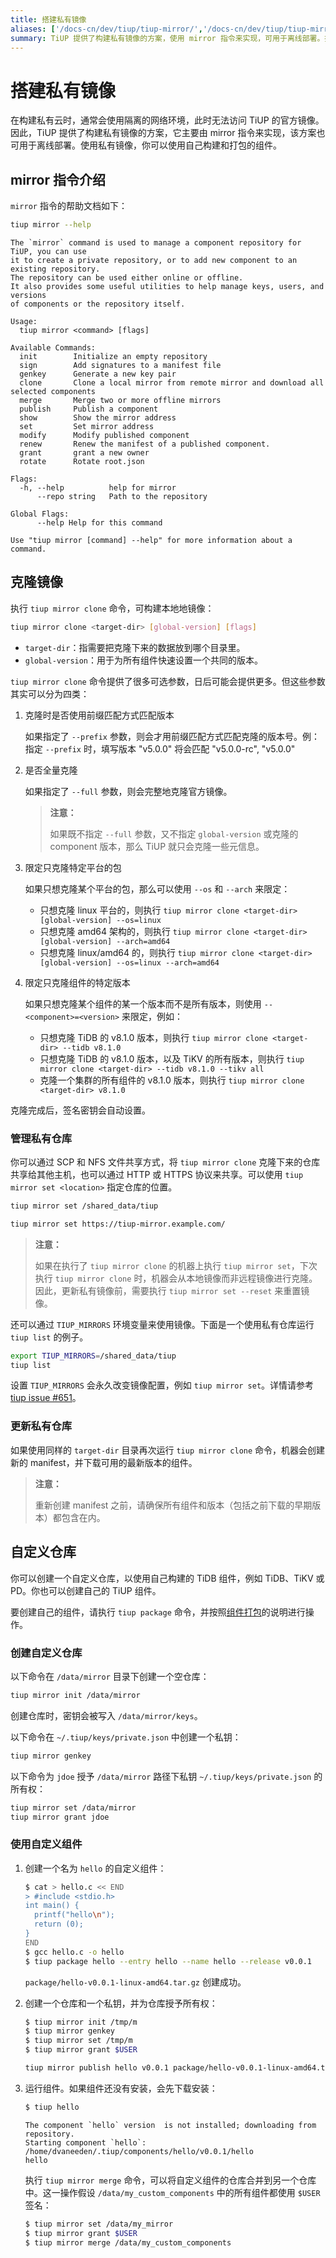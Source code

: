 ```yaml
---
title: 搭建私有镜像
aliases: ['/docs-cn/dev/tiup/tiup-mirror/','/docs-cn/dev/tiup/tiup-mirrors/','/docs-cn/dev/reference/tools/tiup/mirror/','/docs-cn/dev/reference/tools/tiup/mirrors/']
summary: TiUP 提供了构建私有镜像的方案，使用 mirror 指令来实现，可用于离线部署。执行 `tiup mirror clone` 命令，可构建本地地镜像。克隆完成后，可以通过 SCP、NFS、HTTP 或 HTTPS 共享仓库。使用 `TIUP_MIRRORS` 环境变量来使用镜像。重新运行 `tiup mirror clone` 命令会创建新的 manifest，并下载可用的最新版本的组件。可以创建自定义仓库，并使用自己构建的 TiDB 组件。
---
```


# 搭建私有镜像

在构建私有云时，通常会使用隔离的网络环境，此时无法访问 TiUP 的官方镜像。因此，TiUP 提供了构建私有镜像的方案，它主要由 mirror 指令来实现，该方案也可用于离线部署。使用私有镜像，你可以使用自己构建和打包的组件。

## mirror 指令介绍

`mirror` 指令的帮助文档如下：

```bash
tiup mirror --help
```

```
The `mirror` command is used to manage a component repository for TiUP, you can use
it to create a private repository, or to add new component to an existing repository.
The repository can be used either online or offline.
It also provides some useful utilities to help manage keys, users, and versions
of components or the repository itself.

Usage:
  tiup mirror <command> [flags]

Available Commands:
  init        Initialize an empty repository
  sign        Add signatures to a manifest file
  genkey      Generate a new key pair
  clone       Clone a local mirror from remote mirror and download all selected components
  merge       Merge two or more offline mirrors
  publish     Publish a component
  show        Show the mirror address
  set         Set mirror address
  modify      Modify published component
  renew       Renew the manifest of a published component.
  grant       grant a new owner
  rotate      Rotate root.json

Flags:
  -h, --help          help for mirror
      --repo string   Path to the repository

Global Flags:
      --help Help for this command

Use "tiup mirror [command] --help" for more information about a command.
```

## 克隆镜像

执行 `tiup mirror clone` 命令，可构建本地地镜像：

```bash
tiup mirror clone <target-dir> [global-version] [flags]
```

- `target-dir`：指需要把克隆下来的数据放到哪个目录里。
- `global-version`：用于为所有组件快速设置一个共同的版本。

`tiup mirror clone` 命令提供了很多可选参数，日后可能会提供更多。但这些参数其实可以分为四类：

1. 克隆时是否使用前缀匹配方式匹配版本

    如果指定了 `--prefix` 参数，则会才用前缀匹配方式匹配克隆的版本号。例：指定 `--prefix` 时，填写版本 "v5.0.0" 将会匹配 "v5.0.0-rc", "v5.0.0"

2. 是否全量克隆

    如果指定了 `--full` 参数，则会完整地克隆官方镜像。

    > **注意：**
    >
    > 如果既不指定 `--full` 参数，又不指定 `global-version` 或克隆的 component 版本，那么 TiUP 就只会克隆一些元信息。

3. 限定只克隆特定平台的包

    如果只想克隆某个平台的包，那么可以使用 `--os` 和 `--arch` 来限定：

    - 只想克隆 linux 平台的，则执行 `tiup mirror clone <target-dir> [global-version] --os=linux`
    - 只想克隆 amd64 架构的，则执行 `tiup mirror clone <target-dir> [global-version] --arch=amd64`
    - 只想克隆 linux/amd64 的，则执行 `tiup mirror clone <target-dir> [global-version] --os=linux --arch=amd64`

4. 限定只克隆组件的特定版本

    如果只想克隆某个组件的某一个版本而不是所有版本，则使用 `--<component>=<version>` 来限定，例如：

    - 只想克隆 TiDB 的 v8.1.0 版本，则执行 `tiup mirror clone <target-dir> --tidb v8.1.0`
    - 只想克隆 TiDB 的 v8.1.0 版本，以及 TiKV 的所有版本，则执行 `tiup mirror clone <target-dir> --tidb v8.1.0 --tikv all`
    - 克隆一个集群的所有组件的 v8.1.0 版本，则执行 `tiup mirror clone <target-dir> v8.1.0`

克隆完成后，签名密钥会自动设置。

### 管理私有仓库

你可以通过 SCP 和 NFS 文件共享方式，将 `tiup mirror clone` 克隆下来的仓库共享给其他主机，也可以通过 HTTP 或 HTTPS 协议来共享。可以使用 `tiup mirror set <location>` 指定仓库的位置。

```bash
tiup mirror set /shared_data/tiup
```

```bash
tiup mirror set https://tiup-mirror.example.com/
```

> **注意：**
>
> 如果在执行了 `tiup mirror clone` 的机器上执行 `tiup mirror set`，下次执行 `tiup mirror clone` 时，机器会从本地镜像而非远程镜像进行克隆。因此，更新私有镜像前，需要执行 `tiup mirror set --reset` 来重置镜像。

还可以通过 `TIUP_MIRRORS` 环境变量来使用镜像。下面是一个使用私有仓库运行 `tiup list` 的例子。

```bash
export TIUP_MIRRORS=/shared_data/tiup
tiup list
```

设置 `TIUP_MIRRORS` 会永久改变镜像配置，例如 `tiup mirror set`。详情请参考 [tiup issue #651](https://github.com/pingcap/tiup/issues/651)。

### 更新私有仓库

如果使用同样的 `target-dir` 目录再次运行 `tiup mirror clone` 命令，机器会创建新的 manifest，并下载可用的最新版本的组件。

> **注意：**
>
> 重新创建 manifest 之前，请确保所有组件和版本（包括之前下载的早期版本）都包含在内。

## 自定义仓库

你可以创建一个自定义仓库，以使用自己构建的 TiDB 组件，例如 TiDB、TiKV 或 PD。你也可以创建自己的 TiUP 组件。

要创建自己的组件，请执行 `tiup package` 命令，并按照[组件打包](https://github.com/pingcap/tiup/blob/master/doc/user/package.md)的说明进行操作。

### 创建自定义仓库

以下命令在 `/data/mirror` 目录下创建一个空仓库：

```bash
tiup mirror init /data/mirror
```

创建仓库时，密钥会被写入 `/data/mirror/keys`。

以下命令在 `~/.tiup/keys/private.json` 中创建一个私钥：

```bash
tiup mirror genkey
```

以下命令为 `jdoe` 授予 `/data/mirror` 路径下私钥 `~/.tiup/keys/private.json` 的所有权：

```bash
tiup mirror set /data/mirror
tiup mirror grant jdoe
```

### 使用自定义组件

1. 创建一个名为 `hello` 的自定义组件：

    ```bash
    $ cat > hello.c << END
    > #include <stdio.h>
    int main() {
      printf("hello\n");
      return (0);
    }
    END
    $ gcc hello.c -o hello
    $ tiup package hello --entry hello --name hello --release v0.0.1
    ```

    `package/hello-v0.0.1-linux-amd64.tar.gz` 创建成功。

2. 创建一个仓库和一个私钥，并为仓库授予所有权：

    ```bash
    $ tiup mirror init /tmp/m
    $ tiup mirror genkey
    $ tiup mirror set /tmp/m
    $ tiup mirror grant $USER
    ```

    ```bash
    tiup mirror publish hello v0.0.1 package/hello-v0.0.1-linux-amd64.tar.gz hello
    ```

3. 运行组件。如果组件还没有安装，会先下载安装：

    ```bash
    $ tiup hello
    ```

    ```
    The component `hello` version  is not installed; downloading from repository.
    Starting component `hello`: /home/dvaneeden/.tiup/components/hello/v0.0.1/hello
    hello
    ```

    执行 `tiup mirror merge` 命令，可以将自定义组件的仓库合并到另一个仓库中。这一操作假设 `/data/my_custom_components` 中的所有组件都使用 `$USER` 签名：

    ```bash
    $ tiup mirror set /data/my_mirror
    $ tiup mirror grant $USER
    $ tiup mirror merge /data/my_custom_components
    ```

